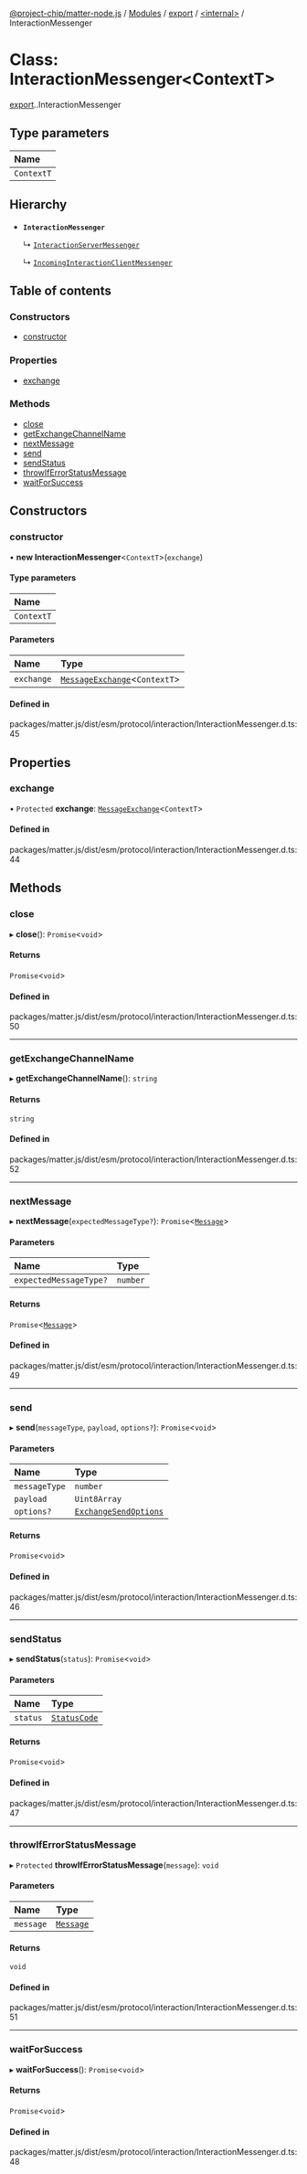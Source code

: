 [@project-chip/matter-node.js](../README.md) / [Modules](../modules.md) / [export](../modules/export.md) / [<internal\>](../modules/export._internal_.md) / InteractionMessenger

# Class: InteractionMessenger<ContextT\>

[export](../modules/export.md).[<internal>](../modules/export._internal_.md).InteractionMessenger

## Type parameters

| Name |
| :------ |
| `ContextT` |

## Hierarchy

- **`InteractionMessenger`**

  ↳ [`InteractionServerMessenger`](exports_interaction.InteractionServerMessenger.md)

  ↳ [`IncomingInteractionClientMessenger`](exports_interaction.IncomingInteractionClientMessenger.md)

## Table of contents

### Constructors

- [constructor](export._internal_.InteractionMessenger.md#constructor)

### Properties

- [exchange](export._internal_.InteractionMessenger.md#exchange)

### Methods

- [close](export._internal_.InteractionMessenger.md#close)
- [getExchangeChannelName](export._internal_.InteractionMessenger.md#getexchangechannelname)
- [nextMessage](export._internal_.InteractionMessenger.md#nextmessage)
- [send](export._internal_.InteractionMessenger.md#send)
- [sendStatus](export._internal_.InteractionMessenger.md#sendstatus)
- [throwIfErrorStatusMessage](export._internal_.InteractionMessenger.md#throwiferrorstatusmessage)
- [waitForSuccess](export._internal_.InteractionMessenger.md#waitforsuccess)

## Constructors

### constructor

• **new InteractionMessenger**<`ContextT`\>(`exchange`)

#### Type parameters

| Name |
| :------ |
| `ContextT` |

#### Parameters

| Name | Type |
| :------ | :------ |
| `exchange` | [`MessageExchange`](exports_protocol.MessageExchange.md)<`ContextT`\> |

#### Defined in

packages/matter.js/dist/esm/protocol/interaction/InteractionMessenger.d.ts:45

## Properties

### exchange

• `Protected` **exchange**: [`MessageExchange`](exports_protocol.MessageExchange.md)<`ContextT`\>

#### Defined in

packages/matter.js/dist/esm/protocol/interaction/InteractionMessenger.d.ts:44

## Methods

### close

▸ **close**(): `Promise`<`void`\>

#### Returns

`Promise`<`void`\>

#### Defined in

packages/matter.js/dist/esm/protocol/interaction/InteractionMessenger.d.ts:50

___

### getExchangeChannelName

▸ **getExchangeChannelName**(): `string`

#### Returns

`string`

#### Defined in

packages/matter.js/dist/esm/protocol/interaction/InteractionMessenger.d.ts:52

___

### nextMessage

▸ **nextMessage**(`expectedMessageType?`): `Promise`<[`Message`](../interfaces/exports_codec.Message.md)\>

#### Parameters

| Name | Type |
| :------ | :------ |
| `expectedMessageType?` | `number` |

#### Returns

`Promise`<[`Message`](../interfaces/exports_codec.Message.md)\>

#### Defined in

packages/matter.js/dist/esm/protocol/interaction/InteractionMessenger.d.ts:49

___

### send

▸ **send**(`messageType`, `payload`, `options?`): `Promise`<`void`\>

#### Parameters

| Name | Type |
| :------ | :------ |
| `messageType` | `number` |
| `payload` | `Uint8Array` |
| `options?` | [`ExchangeSendOptions`](../modules/exports_protocol.md#exchangesendoptions) |

#### Returns

`Promise`<`void`\>

#### Defined in

packages/matter.js/dist/esm/protocol/interaction/InteractionMessenger.d.ts:46

___

### sendStatus

▸ **sendStatus**(`status`): `Promise`<`void`\>

#### Parameters

| Name | Type |
| :------ | :------ |
| `status` | [`StatusCode`](../enums/exports_interaction.StatusCode.md) |

#### Returns

`Promise`<`void`\>

#### Defined in

packages/matter.js/dist/esm/protocol/interaction/InteractionMessenger.d.ts:47

___

### throwIfErrorStatusMessage

▸ `Protected` **throwIfErrorStatusMessage**(`message`): `void`

#### Parameters

| Name | Type |
| :------ | :------ |
| `message` | [`Message`](../interfaces/exports_codec.Message.md) |

#### Returns

`void`

#### Defined in

packages/matter.js/dist/esm/protocol/interaction/InteractionMessenger.d.ts:51

___

### waitForSuccess

▸ **waitForSuccess**(): `Promise`<`void`\>

#### Returns

`Promise`<`void`\>

#### Defined in

packages/matter.js/dist/esm/protocol/interaction/InteractionMessenger.d.ts:48
